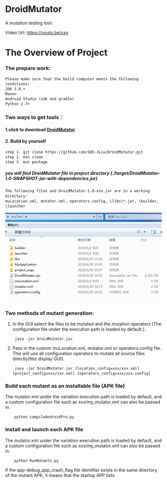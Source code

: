 # DroidMutator
A mutation testing tool:

Video Url: https://youtu.be/xxx

# The Overview of Project
### The prepare work:

    Please make sure that the build computer meets the following conditions:
    JDK 1.8.+
    Maven
    Android Studio (sdk and gradle)
    Python 2.7+
### Two ways to get tools：

#### 1.click to download [DroidMutator]( https://raw.github.com/SQS-JLiu/DroidMutator/master/muTool.zip )
    
#### 2. Build by yourself
    step 1. git clone https://github.com/SQS-JLiu/DroidMutator.git
    step 2. mvn clean
    step 3. mvn package
##### you will find DroidMutator file in project directory (./target/DroidMutator-1.0-SNAPSHOT-jar-with-dependencies.jar)
    The following files and DroidMutator-1.0-xxx.jar are in a working directory：
    muLocation.xml, mutator.xml, operators.config, \libs\*.jar, \builder, \launcher
   ![dir_tree](https://github.com/SQS-JLiu/DroidMutator/blob/master/readme/dir_tree.jpg)

### Two methods of mutant generation:
1. In the GUI select the files to be mutated and the mutation operators
   (The configuration file under the execution path is loaded by default.).

        java -jar DroidMutator.jar   
2. Pass in the custom muLocation.xml, mutator.xml or operators.config file.
   This will use all configuration operators to mutate all source files directly(Not display GUI).
    
        java -jar DroidMutator.jar [location_config=xxx/xxx.xml] [project_config=xxx/xxx.xml] [operators_config=xxx/xxx.config]
### Build each mutant as an installable file (APK file)
   The mutator.xml under the variation execution path is loaded by default, 
   and a custom configuration file such as xxx/my_mutator.xml can also be passed in.
        
        python compileAndroidPro.py
### Install and launch each APK file
   The mutator.xml under the variation execution path is loaded by default, 
   and a custom configuration file such as xxx/my_mutator.xml can also be passed in.
    
        python RunMutants.py
  If the app-debug_app_crash_flag file identifier exists in the same directory of the mutant APK, 
  it means that the startup APP fails.
